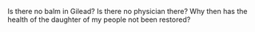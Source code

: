 Is there no balm in Gilead? Is there no physician there? Why then has the health of the daughter of my people not been restored?
